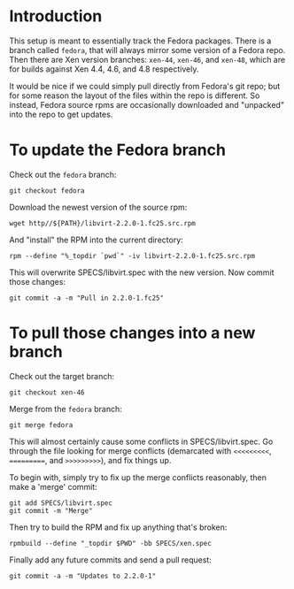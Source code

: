 # Introduction

This setup is meant to essentially track the Fedora packages.  There
is a branch called `fedora`, that will always mirror some version of a
Fedora repo.  Then there are Xen version branches: `xen-44`, `xen-46`,
and `xen-48`, which are for builds against Xen 4.4, 4.6, and 4.8
respectively.

It would be nice if we could simply pull directly from Fedora's git
repo; but for some reason the layout of the files within the repo is
different.  So instead, Fedora source rpms are occasionally downloaded
and "unpacked" into the repo to get updates.

# To update the Fedora branch

Check out the `fedora` branch:

    git checkout fedora

Download the newest version of the source rpm:

    wget http//${PATH}/libvirt-2.2.0-1.fc25.src.rpm

And "install" the RPM into the current directory:

    rpm --define "%_topdir `pwd`" -iv libvirt-2.2.0-1.fc25.src.rpm

This will overwrite SPECS/libvirt.spec with the new version.  Now commit those changes:

    git commit -a -m "Pull in 2.2.0-1.fc25"

# To pull those changes into a new branch

Check out the target branch:

    git checkout xen-46

Merge from the `fedora` branch:

    git merge fedora

This will almost certainly cause some conflicts in SPECS/libvirt.spec.
Go through the file looking for merge conflicts (demarcated with
`<<<<<<<<<`, `=========`, and `>>>>>>>>>`), and fix things up.

To begin with, simply try to fix up the merge conflicts reasonably,
then make a 'merge' commit:

    git add SPECS/libvirt.spec
    git commit -m "Merge"

Then try to build the RPM and fix up anything that's broken:

    rpmbuild --define "_topdir $PWD" -bb SPECS/xen.spec 

Finally add any future commits and send a pull request:

    git commit -a -m "Updates to 2.2.0-1"
